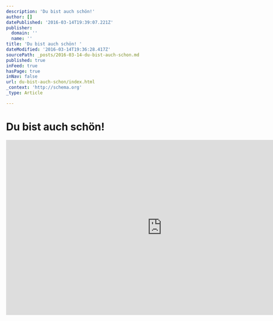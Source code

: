 ```yaml
---
description: 'Du bist auch schön!'
author: []
datePublished: '2016-03-14T19:39:07.221Z'
publisher:
  domain: ''
  name: ''
title: 'Du bist auch schön! '
dateModified: '2016-03-14T19:36:28.417Z'
sourcePath: _posts/2016-03-14-du-bist-auch-schon.md
published: true
inFeed: true
hasPage: true
inNav: false
url: du-bist-auch-schon/index.html
_context: 'http://schema.org'
_type: Article

---
```

# Du bist auch schön! 

<iframe src="https://cdn.embedly.com/widgets/media.html?src=https%3A%2F%2Fwww.youtube.com%2Fembed%2FdlvStoOyEzE%3Ffeature%3Doembed&amp;url=https%3A%2F%2Fwww.youtube.com%2Fwatch%3Fv%3DdlvStoOyEzE&amp;image=https%3A%2F%2Fi.ytimg.com%2Fvi%2FdlvStoOyEzE%2Fhqdefault.jpg&amp;key=b7d04c9b404c499eba89ee7072e1c4f7&amp;type=text%2Fhtml&amp;schema=youtube" width="854" height="480" scrolling="no" frameborder="0" allowfullscreen="allowfullscreen" style=""></iframe>